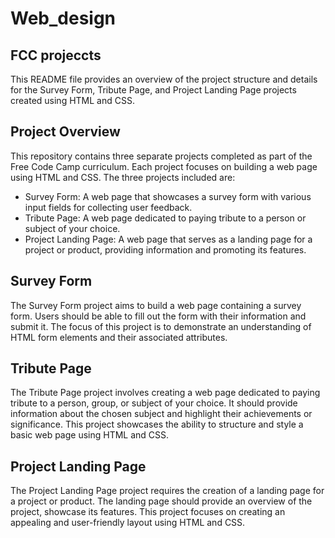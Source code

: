 # Web_design
## FCC projeccts
This README file provides an overview of the project structure and details for the Survey Form, Tribute Page, and Project Landing Page projects created using HTML and CSS.

## Project Overview
This repository contains three separate projects completed as part of the Free Code Camp curriculum. Each project focuses on building a web page using HTML and CSS. The three projects included are:

- Survey Form: A web page that showcases a survey form with various input fields for collecting user feedback.
- Tribute Page: A web page dedicated to paying tribute to a person or subject of your choice.
- Project Landing Page: A web page that serves as a landing page for a project or product, providing information and promoting its features.

## Survey Form
The Survey Form project aims to build a web page containing a survey form. Users should be able to fill out the form with their information and submit it. The focus of this project is to demonstrate an understanding of HTML form elements and their associated attributes.

## Tribute Page
The Tribute Page project involves creating a web page dedicated to paying tribute to a person, group, or subject of your choice. It should provide information about the chosen subject and highlight their achievements or significance. This project showcases the ability to structure and style a basic web page using HTML and CSS.

## Project Landing Page
The Project Landing Page project requires the creation of a landing page for a project or product. The landing page should provide an overview of the project, showcase its features. This project focuses on creating an appealing and user-friendly layout using HTML and CSS.
